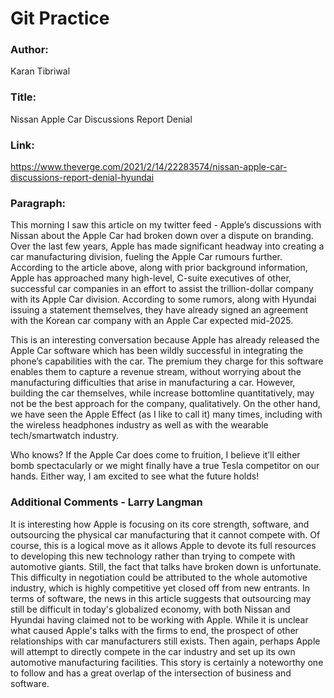 # Git Practice

### Author: ###
Karan Tibriwal

### Title: ###
Nissan Apple Car Discussions Report Denial

### Link: ###

https://www.theverge.com/2021/2/14/22283574/nissan-apple-car-discussions-report-denial-hyundai

### Paragraph: ###

This morning I saw this article on my twitter feed - Apple’s discussions with Nissan about the Apple Car had broken down over a dispute on branding. Over the last few years, Apple has made significant headway into creating a car manufacturing division, fueling the Apple Car rumours further. According to the article above, along with prior background information, Apple has approached many high-level, C-suite executives of other, successful car companies in an effort to assist the trillion-dollar company with its Apple Car division. According to some rumors, along with Hyundai issuing a statement themselves, they have already signed an agreement with the Korean car company with an Apple Car expected mid-2025.  

This is an interesting conversation because Apple has already released the Apple Car software which has been wildly successful in integrating the phone’s capabilities with the car. The premium they charge for this software enables them to capture a revenue stream, without worrying about the manufacturing difficulties that arise in manufacturing a car. However, building the car themselves, while increase bottomline quantitatively, may not be the best approach for the company, qualitatively. On the other hand, we have seen the Apple Effect (as I like to call it) many times, including with the wireless headphones industry as well as with the wearable tech/smartwatch industry. 

Who knows? If the Apple Car does come to fruition, I believe it’ll either bomb spectacularly or we might finally have a true Tesla competitor on our hands. Either way, I am excited to see what the future holds! 

### Additional Comments - Larry Langman ###

It is interesting how Apple is focusing on its core strength, software, and outsourcing the physical car manufacturing that it cannot compete with. Of course, this is a logical move as it allows Apple to devote its full resources to developing this new technology rather than trying to compete with automotive giants. Still, the fact that talks have broken down is unfortunate. This difficulty in negotiation could be attributed to the whole automotive industry, which is highly competitive yet closed off from new entrants. In terms of software, the news in this article suggests that outsourcing may still be difficult in today's globalized economy, with both Nissan and Hyundai having claimed not to be working with Apple. While it is unclear what caused Apple's talks with the firms to end, the prospect of other relationships with car manufacturers still exists. Then again, perhaps Apple will attempt to directly compete in the car industry and set up its own automotive manufacturing facilities. This story is certainly a noteworthy one to follow and has a great overlap of the intersection of business and software.
